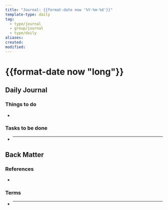 ```yaml
---
title: "Journal: {{format-date now '%Y-%m-%d'}}"
template-type: daily
tag:
  - type/journal
  - group/journal
  - type/daily
aliases:
created:
modified:
---
```


# {{format-date now "long"}}

## Daily Journal

### **Things to do**

-

### **Tasks to be done**

- ***

## Back Matter

### **References**

-

### **Terms**

- ***

